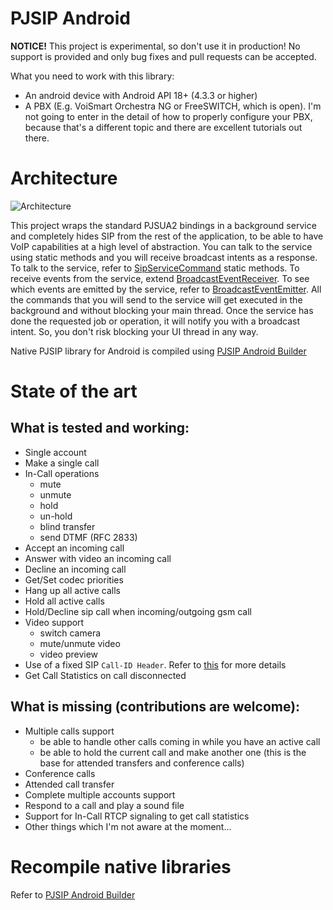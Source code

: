 # PJSIP Android
**NOTICE!** This project is experimental, so don't use it in production! No support is provided and only bug fixes and pull requests can be accepted.

What you need to work with this library:
- An android device with Android API 18+ (4.3.3 or higher)
- A PBX (E.g. VoiSmart Orchestra NG or FreeSWITCH, which is open). I'm not going to enter in the detail of how to properly configure your PBX, because that's a different topic and there are excellent tutorials out there.

# Architecture
![Architecture](https://github.com/VoiSmart/pjsip-android/blob/master/pjsip-android.png "Architecture")

This project wraps the standard PJSUA2 bindings in a background service and completely hides SIP from the rest of the application, to be able to have VoIP capabilities at a high level of abstraction. You can talk to the service using static methods and you will receive broadcast intents as a response. To talk to the service, refer to [SipServiceCommand](https://github.com/VoiSmart/pjsip-android/blob/master/sipservice/src/main/java/net/gotev/sipservice/SipServiceCommand.java) static methods. To receive events from the service, extend [BroadcastEventReceiver](https://github.com/VoiSmart/pjsip-android/blob/master/sipservice/src/main/java/net/gotev/sipservice/BroadcastEventReceiver.java). To see which events are emitted by the service, refer to [BroadcastEventEmitter](https://github.com/VoiSmart/pjsip-android/blob/master/sipservice/src/main/java/net/gotev/sipservice/BroadcastEventEmitter.java). All the commands that you will send to the service will get executed in the background and without blocking your main thread. Once the service has done the requested job or operation, it will notify you with a broadcast intent. So, you don't risk blocking your UI thread in any way.

Native PJSIP library for Android is compiled using [PJSIP Android Builder](https://github.com/VoiSmart/pjsip-android-builder)

# State of the art
## What is tested and working:
- Single account
- Make a single call
- In-Call operations
  - mute
  - unmute
  - hold
  - un-hold
  - blind transfer
  - send DTMF (RFC 2833)
- Accept an incoming call
- Answer with video an incoming call
- Decline an incoming call
- Get/Set codec priorities
- Hang up all active calls
- Hold all active calls
- Hold/Decline sip call when incoming/outgoing gsm call
- Video support
  - switch camera
  - mute/unmute video
  - video preview
- Use of a fixed SIP `Call-ID Header`. Refer to [this](https://github.com/VoiSmart/pjsip-android-builder/tree/master/patches/fixed_callid) for more details
- Get Call Statistics on call disconnected

## What is missing (contributions are welcome):
- Multiple calls support
  - be able to handle other calls coming in while you have an active call
  - be able to hold the current call and make another one (this is the base for attended transfers and conference calls)
- Conference calls
- Attended call transfer
- Complete multiple accounts support
- Respond to a call and play a sound file
- Support for In-Call RTCP signaling to get call statistics
- Other things which I'm not aware at the moment...

# Recompile native libraries
Refer to [PJSIP Android Builder](https://github.com/VoiSmart/pjsip-android-builder)

